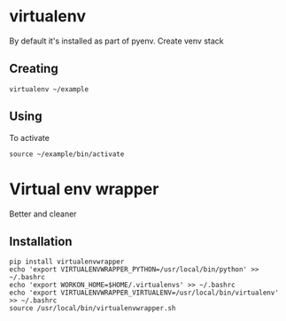 # virtualenv

By default it's installed as part of pyenv. Create venv stack


## Creating

```
virtualenv ~/example
```


## Using

To activate 

```
source ~/example/bin/activate
```


# Virtual env wrapper

Better and cleaner

## Installation

```
pip install virtualenvwrapper
echo 'export VIRTUALENVWRAPPER_PYTHON=/usr/local/bin/python' >> ~/.bashrc
echo 'export WORKON_HOME=$HOME/.virtualenvs' >> ~/.bashrc
echo 'export VIRTUALENVWRAPPER_VIRTUALENV=/usr/local/bin/virtualenv' >> ~/.bashrc 
source /usr/local/bin/virtualenvwrapper.sh
```
